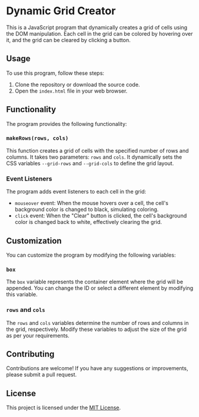 # Dynamic Grid Creator

This is a JavaScript program that dynamically creates a grid of cells using the DOM manipulation. Each cell in the grid can be colored by hovering over it, and the grid can be cleared by clicking a button.

## Usage

To use this program, follow these steps:

1. Clone the repository or download the source code.
2. Open the `index.html` file in your web browser.

## Functionality

The program provides the following functionality:

### `makeRows(rows, cols)`

This function creates a grid of cells with the specified number of rows and columns. It takes two parameters: `rows` and `cols`. It dynamically sets the CSS variables `--grid-rows` and `--grid-cols` to define the grid layout.

### Event Listeners

The program adds event listeners to each cell in the grid:

- `mouseover` event: When the mouse hovers over a cell, the cell's background color is changed to black, simulating coloring.
- `click` event: When the "Clear" button is clicked, the cell's background color is changed back to white, effectively clearing the grid.

## Customization

You can customize the program by modifying the following variables:

### `box`

The `box` variable represents the container element where the grid will be appended. You can change the ID or select a different element by modifying this variable.

### `rows` and `cols`

The `rows` and `cols` variables determine the number of rows and columns in the grid, respectively. Modify these variables to adjust the size of the grid as per your requirements.

## Contributing

Contributions are welcome! If you have any suggestions or improvements, please submit a pull request.

## License

This project is licensed under the [MIT License](LICENSE).
